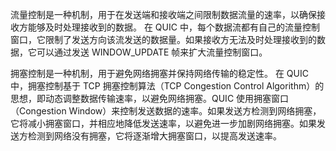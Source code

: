 流量控制是一种机制，用于在发送端和接收端之间限制数据流量的速率，以确保接收方能够及时处理接收到的数据。 在 QUIC 中，每个数据流都有自己的流量控制窗口，它限制了发送方向该流发送的数据量。如果接收方无法及时处理接收到的数据，它可以通过发送 WINDOW_UPDATE 帧来扩大流量控制窗口。

拥塞控制是一种机制，用于避免网络拥塞并保持网络传输的稳定性。 在 QUIC 中，拥塞控制基于 TCP 拥塞控制算法（TCP Congestion Control Algorithm）的思想，即动态调整数据传输速率，以避免网络拥塞。QUIC 使用拥塞窗口（Congestion Window）来控制发送数据的速率。如果发送方检测到网络拥塞，它将减小拥塞窗口，并相应地降低发送速率，以避免进一步加剧网络拥塞。如果发送方检测到网络没有拥塞，它将逐渐增大拥塞窗口，以提高发送速率。
